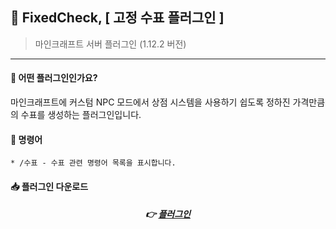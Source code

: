 



## 📒 FixedCheck, [ 고정 수표 플러그인 ]
> 마인크래프트 서버 플러그인 (1.12.2 버전)
  
---  

#### 📖 어떤 플러그인인가요?
마인크래프트에 커스텀 NPC 모드에서 상점 시스템을 사용하기 쉽도록 정하진 가격만큼의 수표를 생성하는 플러그인입니다.

#### 📄 명령어
```  
* /수표 - 수표 관련 명령어 목록을 표시합니다.
```  

#### 📥 플러그인 다운로드

<div align=center>  

##### 👉 [플러그인](https://github.com/OtterBK/FixedCheck/tree/master/classes/artifacts/FixedCheck)


</div>  
